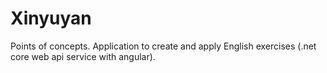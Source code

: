 # Xinyuyan
Points of concepts. Application to create and apply English exercises (.net core web api service with angular).
